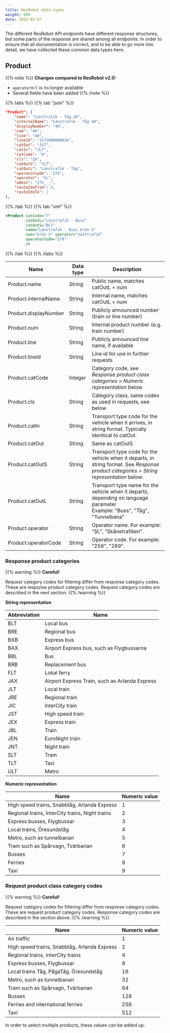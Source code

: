 ```yaml
---
title: ResRobot data types 
weight: 990
date: 2022-02-07
---
```


The different ResRobot API endpoints have different response structures, but some parts of the response are shared among
all endpoints. In order to ensure that all documentation is correct, and to be able to go more into detail, we have
collected these common data types here.

## Product

{{% note %}}
**Changes compared to ResRobot v2.0:**

- `operatorUrl` is no longer available
- Several fields have been added
{{% /note %}}

{{% tabs %}}
{{% tab "json" %}}
```json
"Product": {
    "name": "Länstrafik - Tåg 40",
    "internalName": "Länstrafik - Tåg 40",
    "displayNumber": "40",
    "num": "40",
    "line": "40",
    "lineId": "1275000000036",
    "catOut": "JLT",
    "catIn": "JLT",
    "catCode": "4",
    "cls": "16",
    "catOutS": "JLT",
    "catOutL": "Länstrafik - Tåg",
    "operatorCode": "275",
    "operator": "SL",
    "admin": "275___",
    "routeIdxFrom": 0,
    "routeIdxTo": 1
},
```
{{% /tab %}}
{{% tab "xml" %}}
```xml
<Product catCode="7" 
         catOutL="Länstrafik - Buss" 
         catOutS="BLT" 
         name="Länstrafik - Buss Grön X" 
         num="Grön X" operator="Västtrafik"
         operatorCode="279" 
         />
```
{{% /tab %}}
{{% /tabs %}}

| **Name**              | **Data type** | **Description**                                                                                                                         |
|-----------------------|---------------|-----------------------------------------------------------------------------------------------------------------------------------------|
| Product.name          | String        | Public name, matches catOutL + num                                                                                                      |
| Product.internalName  | String        | Internal name, matches catOutL + num                                                                                                    |
| Product.displayNumber | String        | Publicly announced number (train or line number)                                                                                        |
| Product.num           | String        | Internal product number (e.g. train number)                                                                                             |
| Product.line          | String        | Publicly announced line name, if available                                                                                              |
| Product.lineId        | String        | Line id for use in further requests                                                                                                     |
| Product.catCode       | Integer       | Category code, see _Response product class categories > Numeric representation_ below                                                   |
| Product.cls           | String        | Category class, same codes as used in requests, see below                                                                               |
| Product.catIn         | String        | Transport type code for the vehicle when it arrives, in string format. Typically identical to catOut.                                   |
| Product.catOut        | String        | Same as catOutS                                                                                                                         |
| Product.catOutS       | String        | Transport type code for the vehicle when it departs, in string format. See _Response product categories > String representation_ below. |
| Product.catOutL       | String        | Transport type name for the vehicle when it departs, depending on language parameter <br>Example: "Buss", "Tåg", "Tunnelbana"           |
| Product.operator      | String        | Operator name. For example: “SL”, ”Skånetrafiken”.                                                                                      | |
| Product.operatorCode  | String        | Operator code. For example: “256”, "289".                                                                                               | |

### Response product categories

{{% warning %}}
**Careful!**

Request category codes for filtering differ from response category codes. These are response product category codes. Request category codes are described in the next section.
{{% /warning %}}

**String representation**

| Abbreviation | Name                                           |
|--------------|------------------------------------------------|
| BLT          | Local bus                                      |
| BRE          | Regional bus                                   |
| BXB          | Express bus                                    |
| BAX          | Airport Express bus, such as Flygbussarna      |
| BBL          | Bus                                            |
| BRB          | Replacement bus                                |
| FLT          | Lokal ferry                                    |
| JAX          | Airport Express Train, such as Arlanda Express |
| JLT          | Local train                                    |
| JRE          | Regional train                                 |
| JIC          | InterCity train                                |
| JST          | High speed train                               |
| JEX          | Express train                                  |
| JBL          | Train                                          |
| JEN          | EuroNight train                                |
| JNT          | Night train                                    |
| SLT          | Tram                                           |
| TLT          | Taxi                                           |
| ULT          | Metro                                          |

**Numeric representation**

| Name                                            | Numeric value |
|-------------------------------------------------|---------------|
| High speed trains, Snabbtåg, Arlanda Express    | 1             |
| Regional trains, InterCity trains, Night trains | 2             | 
| Express busses, Flygbussar                      | 3             | 
| Local trains, Öresundståg                       | 4             | 
| Metro, such as tunnelbanan                      | 5             | 
| Tram such as Spårvagn, Tvärbanan                | 6             |
| Busses                                          | 7             |
| Ferries                                         | 8             |
| Taxi                                            | 9             |

### Request product class category codes

{{% warning %}}
**Careful!**

Request category codes for filtering differ from response category codes. These are request product category codes. Response category codes are described in the section above.
{{% /warning %}}

| Name                                         | Numeric value |
|----------------------------------------------|---------------|
| Air traffic                                  | 1             |
| High speed trains, Snabbtåg, Arlanda Express | 2             |
| Regional trains, InterCity trains            | 4             |
| Express busses, Flygbussar                   | 8             |
| Local trains Tåg, PågaTåg, Öresundståg       | 16            |
| Metro, such as tunnelbanan                   | 32            |
| Tram such as Spårvagn, Tvärbanan             | 64            |
| Busses                                       | 128           |
| Ferries and international ferries            | 256           |
| Taxi                                         | 512           |

In order to select multiple products, these values can be added up.
